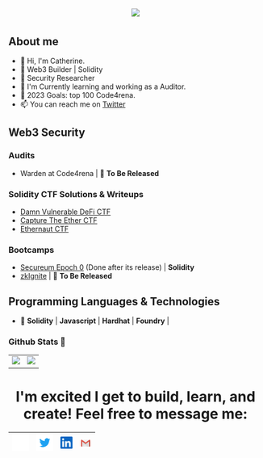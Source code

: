 <h1 align="center">
  <img src="https://readme-typing-svg.demolab.com/?lines=Web3+Dev+And+Auditor!!;&font=Fira%20Code&center=true&width=680&height=100&duration=4000&pause=1000&size=40&color=F57b89&font=Peralta">
</h1>

## About me 
- 👋 Hi, I'm Catherine.
- 🚀 Web3 Builder | Solidity
- 🔐 Security Researcher
- 🌱 I'm Currently learning and working as a Auditor.
- 🎯 2023 Goals: top 100 Code4rena.
- 📫 You can reach me on [Twitter](https://twitter.com/0xcathe) 

## Web3 Security 

### Audits

- Warden at Code4rena | 🚧 **To Be Released**

### Solidity CTF Solutions & Writeups

- [Damn Vulnerable DeFi CTF](https://github.com/catellaTech/DAMN-VULNERABLE-DEFI-CTF)
- [Capture The Ether CTF](https://github.com/catellaTech/CAPTURE-THE-ETHER-CTF)
- [Ethernaut CTF](https://github.com/catellaTech/ETHERNAUT-CTF)

### Bootcamps

- [Secureum Epoch 0](https://www.secureum.xyz/epoch0) (Done after its release) | **Solidity**
- [zkIgnite](https://minaprotocol.com/) | 🚧 **To Be Released**

## Programming Languages & Technologies
- 🎯 **Solidity** | **Javascript** | **Hardhat** | **Foundry** | 

### Github Stats 📶

<table align="center">
  <tr>
 <td valign="top"><img src="https://github-readme-stats.vercel.app/api/top-langs/?username=catherinee24&theme=radical&card_width=450em)](https://github.com/anuraghazra/github-readme-stats"/></td>
    
   <td valign="center"><img src="https://github-readme-stats.vercel.app/api?username=catherinee24&theme=radical&card_width=450em&show_icons=true)](https://github.com/anuraghazra/github-readme-stats"/></td>
</table>

<h1 align="center">I'm excited I get to build, learn, and create! Feel free to message me: </h1>
<!-- <div align="center">

<a href="https://www.instagram.com/itscatherinemendes/" rel="nofollow">
  <img alt="Abhishek's Instagram" width="24px" src="https://raw.githubusercontent.com/hussainweb/hussainweb/main/icons/instagram.png" style="max-width: 100%;">
</a>

<a href="https://discord.gg/catherine#1019" rel="nofollow">
  <img  alt="Abhishek's Discord" width="24px" src="https://raw.githubusercontent.com/peterthehan/peterthehan/master/assets/discord.svg" style="max-width: 100%;">
</a>

<a href="https://twitter.com/0xcathe" rel="nofollow">
  <img  alt="Abhishek Naidu | Twitter" width="24px" src="https://raw.githubusercontent.com/peterthehan/peterthehan/master/assets/twitter.svg" style="max-width: 100%;">
</a>

<a href="https://www.linkedin.com/in/blockchain-developer-catherine-mendes/" rel="nofollow">
  <img  alt="Abhishek's LinkedIN" width="24px" src="https://raw.githubusercontent.com/peterthehan/peterthehan/master/assets/linkedin.svg" style="max-width: 100%;">
</a>

 <a href="mailto:catherinemendez24@gmail.com">
    <img src="https://img.shields.io/badge/Gmail-D14836?style=for-the-badge&logo=gmail&logoColor=white">
  </a>
 
</div> -->

<div align="center">

| [<img src="https://raw.githubusercontent.com/Delta456/Delta456/master/img/github.png" alt="github logo" width="34" align="center">](https://github.com/catherinee24) |    [<img src="https://raw.githubusercontent.com/Delta456/Delta456/master/img/twitter.png" alt="twitter logo" width="34" align="center">](https://twitter.com/0xcathe)  |  [<img src="https://github.com/Amchuz/Amchuz/blob/master/linkedin.jpeg" alt="linkedin logo" width="24" align="center">](https://www.linkedin.com/in/web3-developer-catherine-mendes/) |  [<img src="https://github.com/Amchuz/Amchuz/blob/master/gmail.jpeg" alt="gmail logo" width="24" align="center">](mailto:catherinemendez24@gmail.com)
|---|---|---|---|
  </div>


<br />


<!--
**catherinee24/catherinee24** is a ✨ _special_ ✨ repository because its `README.md` (this file) appears on your GitHub profile.

Here are some ideas to get you started:

- 🔭 I’m currently working on ...
- 🌱 I’m currently learning ...
- 👯 I’m looking to collaborate on ...
- 🤔 I’m looking for help with ...
- 💬 Ask me about ...
- 📫 How to reach me: ...
- 😄 Pronouns: ...
- ⚡ Fun fact: ...
-->
